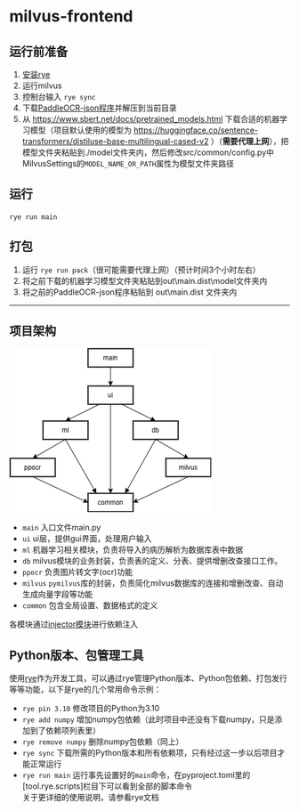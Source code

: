 # milvus-frontend

## 运行前准备

1. [安装rye](https://rye-up.com/guide/installation/)
2. 运行milvus
3. 控制台输入 `rye sync`
4. 下载[PaddleOCR-json程序](https://github.com/hiroi-sora/PaddleOCR-json/releases/tag/v1.3.0)并解压到当前目录
5. 从 https://www.sbert.net/docs/pretrained_models.html 下载合适的机器学习模型（项目默认使用的模型为 https://huggingface.co/sentence-transformers/distiluse-base-multilingual-cased-v2 ）（**需要代理上网**），把模型文件夹粘贴到./model文件夹内，然后修改src/common/config.py中MilvusSettings的`MODEL_NAME_OR_PATH`属性为模型文件夹路径

## 运行
`rye run main`


## 打包

1. 运行 `rye run pack`（很可能需要代理上网）（预计时间3个小时左右）
2. 将之前下载的机器学习模型文件夹粘贴到out\main.dist\model文件夹内
3. 将之前的PaddleOCR-json程序粘贴到 out\main.dist 文件夹内


---

## 项目架构


![依赖关系示意图](images/modules.png)
- `main` 入口文件main.py
- `ui` ui层，提供gui界面，处理用户输入
- `ml` 机器学习相关模块，负责将导入的病历解析为数据库表中数据
- `db` milvus模块的业务封装，负责表的定义、分表、提供增删改查接口工作。
- `ppocr` 负责图片转文字(ocr)功能
- `milvus` `pymilvus`库的封装，负责简化milvus数据库的连接和增删改查、自动生成向量字段等功能
- `common` 包含全局设置、数据格式的定义
  
各模块通过[injector模块](https://github.com/python-injector/injector)进行依赖注入


## Python版本、包管理工具

使用[rye](https://rye-up.com/guide/)作为开发工具，可以通过rye管理Python版本、Python包依赖、打包发行等等功能，以下是rye的几个常用命令示例：
- `rye pin 3.10` 修改项目的Python为3.10
- `rye add numpy` 增加numpy包依赖（此时项目中还没有下载numpy，只是添加到了依赖项列表里）
- `rye remove numpy` 删除numpy包依赖（同上）
- `rye sync` 下载所需的Python版本和所有依赖项，只有经过这一步以后项目才能正常运行
- `rye run main` 运行事先设置好的`main`命令，在pyproject.toml里的[tool.rye.scripts]栏目下可以看到全部的脚本命令  
关于更详细的使用说明，请参看rye文档